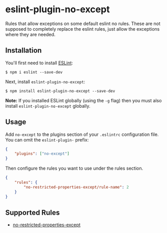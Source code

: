 # eslint-plugin-no-except

Rules that allow exceptions on some default eslint no rules. These are not supposed to completely replace the eslint rules, just allow the exceptions where they are needed.

## Installation

You'll first need to install [ESLint](http://eslint.org):

```
$ npm i eslint --save-dev
```

Next, install `eslint-plugin-no-except`:

```
$ npm install eslint-plugin-no-except --save-dev
```

**Note:** If you installed ESLint globally (using the `-g` flag) then you must also install `eslint-plugin-no-except` globally.

## Usage

Add `no-except` to the plugins section of your `.eslintrc` configuration file. You can omit the `eslint-plugin-` prefix:

```json
{
    "plugins": ["no-except"]
}
```

Then configure the rules you want to use under the rules section.

```json
{
    "rules": {
        "no-restricted-properties-except/rule-name": 2
    }
}
```

## Supported Rules

-   [no-restricted-properties-except](docs/rules/no-restricted-properties-except.md)

